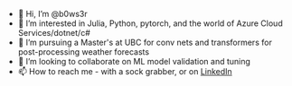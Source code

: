 - 👋 Hi, I’m @b0ws3r
- 👀 I’m interested in Julia, Python, pytorch, and the world of Azure Cloud Services/dotnet/c#
- 🌱 I’m pursuing a Master's at UBC for conv nets and transformers for post-processing weather forecasts
- 💞️ I’m looking to collaborate on ML model validation and tuning 
- 📫 How to reach me - with a sock grabber, or on [LinkedIn](www.linkedin.com/in/melissa-westland-027281b4)

<!---
b0ws3r/b0ws3r is a ✨ special ✨ repository because its `README.md` (this file) appears on your GitHub profile.
You can click the Preview link to take a look at your changes.
--->
